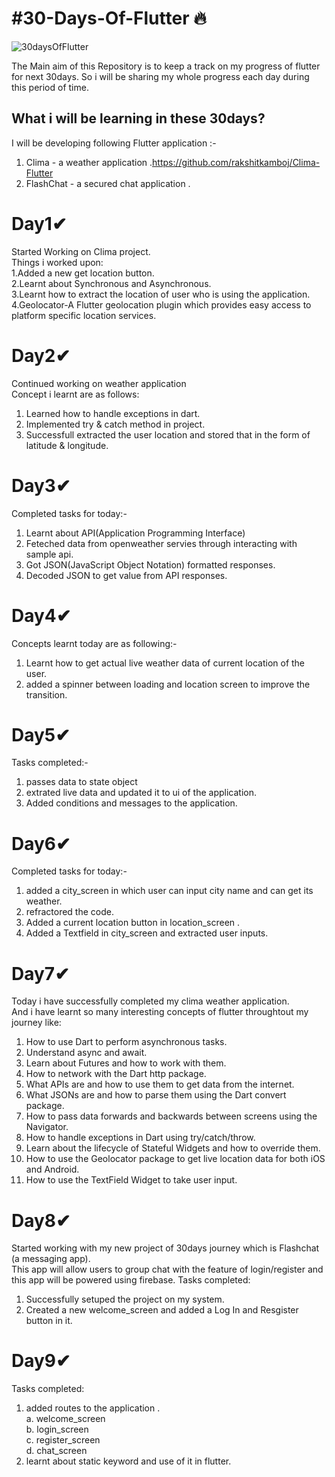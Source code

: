 # #30-Days-Of-Flutter 🔥
<img src="https://1.bp.blogspot.com/-dzBDVGYOajs/YA9S7v8cvUI/AAAAAAAAJ1I/2IT4x2DmQEEQvBWrv1PY5yaaG_9OsDCVwCLcBGAsYHQ/s0/Screen%2BShot%2B2021-01-25%2Bat%2B6.22.51%2BPM.png" alt="30daysOfFlutter"/>

The Main aim of this Repository is to keep a track on my progress of flutter for next 30days. 
  So i will be sharing my whole progress each day during this period of time. 
  
## What i will be learning in these 30days?
I will be developing following Flutter application :-
1. Clima - a weather application .https://github.com/rakshitkamboj/Clima-Flutter
2. FlashChat - a secured chat application .

# Day1✔
Started Working on Clima project.<br>
Things i worked upon:<br>
1.Added a new get location button.<br>
2.Learnt about Synchronous and Asynchronous.<br>
3.Learnt how to extract the location of user who is using the application.<br>
4.Geolocator-A Flutter geolocation plugin which provides easy access to platform specific location services.<br>

# Day2✔
Continued working on weather application<br>
Concept i learnt are as follows:<br>
1. Learned how to handle exceptions in dart.<br>
2. Implemented try & catch method in project.<br>
3. Successfull extracted the user location and stored that in the form of latitude & longitude.<br>

# Day3✔
Completed tasks for today:-<br>
1. Learnt about API(Application Programming Interface)
2. Feteched data from openweather servies through interacting with sample api.
3. Got JSON(JavaScript Object Notation) formatted responses.
4. Decoded JSON to get value from API responses.

# Day4✔
Concepts learnt today are as following:-<br>
1. Learnt how to get actual live weather data of current location of the user.
2. added a spinner between loading and location screen to improve the transition.

# Day5✔
Tasks completed:-<br>
1. passes data to state object
2. extrated live data and updated it to ui of the application.
3. Added conditions and messages to the application.

# Day6✔
Completed tasks for today:-<br>
1. added a city_screen in which user can input city name and can get its weather.
2. refractored the code.
3. Added a current location button in location_screen .
4. Added a Textfield in city_screen and extracted user inputs.

# Day7✔
Today i have successfully completed my clima weather application.<br>
And i have learnt so many interesting concepts of flutter throughtout my journey like:<br>
1. How to use Dart to perform asynchronous tasks.
2. Understand async and await.
3. Learn about Futures and how to work with them.
4. How to network with the Dart http package.
5. What APIs are and how to use them to get data from the internet.
6. What JSONs are and how to parse them using the Dart convert package.
7. How to pass data forwards and backwards between screens using the Navigator.
8. How to handle exceptions in Dart using try/catch/throw.
9. Learn about the lifecycle of Stateful Widgets and how to override them.
10. How to use the Geolocator package to get live location data for both iOS and Android.
11. How to use the TextField Widget to take user input.

# Day8✔
Started working with my new project of 30days journey which is Flashchat (a messaging app).<br>
This app will allow users to group chat with the feature of login/register and this app will be powered using firebase.
Tasks completed:
1. Successfully setuped the project on my system.
2. Created a new welcome_screen and added a Log In and Resgister button in it.

# Day9✔
Tasks completed:
1. added routes to the application .<br>
  a. welcome_screen<br>
  b. login_screen<br>
  c. register_screen <br>
  d. chat_screen<br>
2. learnt about static keyword and use of it in flutter.
